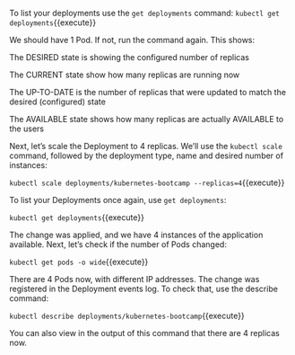 To list your deployments use the `get deployments` command:
`kubectl get deployments`{{execute}}

We should have 1 Pod. If not, run the command again. This shows:

The DESIRED state is showing the configured number of replicas

The CURRENT state show how many replicas are running now

The UP-TO-DATE is the number of replicas that were updated to match the desired (configured) state

The AVAILABLE state shows how many replicas are actually AVAILABLE to the users

Next, let’s scale the Deployment to 4 replicas. We’ll use the `kubectl scale` command, followed by the deployment type, name and desired number of instances:

`kubectl scale deployments/kubernetes-bootcamp --replicas=4`{{execute}}

To list your Deployments once again, use `get deployments`:

`kubectl get deployments`{{execute}}

The change was applied, and we have 4 instances of the application available. Next, let’s check if the number of Pods changed:

`kubectl get pods -o wide`{{execute}}

There are 4 Pods now, with different IP addresses. The change was registered in the Deployment events log. To check that, use the describe command:

`kubectl describe deployments/kubernetes-bootcamp`{{execute}}

You can also view in the output of this command that there are 4 replicas now.
